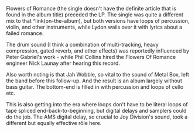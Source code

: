 Flowers of Romance (the single doesn't have the definite article that is found in the album title) preceded the LP.  The single was quite a different mix to that ^link(on-the-album), but both versions have loops of percussion, violin, and other instruments, while Lydon wails over it with lyrics about a failed romance.

The drum sound (I think a combination of multi-tracking, heavy compression, gated reverb, and other effects) was reportedly influenced by Peter Gabriel's work - while Phil Collins hired the Flowers Of Romance engineer Nick Launay after hearing this record.

Also worth noting is that Jah Wobble, so vital to the sound of Metal Box, left the band before this follow-up. And the result is an album largely without bass guitar. The bottom-end is filled in with percussion and loops of cello etc.

This is also getting into the era where loops don't have to be literal loops of tape spliced end-back-to-beginning, but digital delays and samplers could do the job. The AMS digital delay, so crucial to Joy Division's sound, took  a different but equally effective rôle here.
